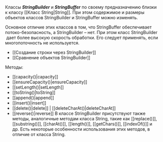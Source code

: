 Классы **_StringBuilder_** и **_StringBuffer_** по своему предназначению близки к классу [[Класс String|String]]. При этом содержимое и размеры объектов классов StringBuilder и StringBuffer можно изменять.

Основное отличие этих классов в том, что StringBuffer обеспечивает потоко-безопасность, а StringBuilder – нет. При этом класс StringBuilder  дает более высокую скорость обработки. Его следует применять, если многопоточность не используется.

- [[Создание строки через StringBuilder]]
- [[Сравнение объектов StringBuilder]]


Методы:
- [[capacity()|capacity]]
- [[ensureCapacity()|ensureCapacity]]
- [[setLength()|setLength]]
- [[toString()|toString]]
- [[append()|append]]
- [[insert()|insert]]
- [[delete()|delete]] | [[deleteCharAt()|deleteCharAt]]
- [[reverse()|reverse]]
В классе StringBuilder присутствуют также методы, аналогичные методам класса String, такие как [[replace()]], [[substring()]], [[charAt()]], [[length()]], [[getChars()]], [[indexOf()]] и др.
Есть некоторые особенности использования этих методов, в отличие от класса String.